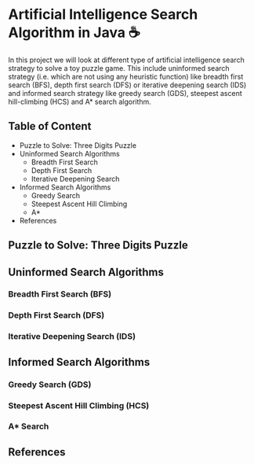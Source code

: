 # Artificial Intelligence Search Algorithm in Java ☕
In this project we will look at different type of artificial intelligence search strategy to solve a toy puzzle game. This include uninformed search strategy (i.e. which are not using any heuristic function) like breadth first search (BFS), depth first search (DFS) or iterative deepening search (IDS) and informed search strategy like greedy search (GDS), steepest ascent hill-climbing (HCS) and A* search algorithm. 

## Table of Content
- Puzzle to Solve: Three Digits Puzzle
- Uninformed Search Algorithms
  - Breadth First Search
  - Depth First Search
  - Iterative Deepening Search
- Informed Search Algorithms
  - Greedy Search
  - Steepest Ascent Hill Climbing
  - A*
- References

## Puzzle to Solve: Three Digits Puzzle

## Uninformed Search Algorithms

### Breadth First Search (BFS)

### Depth First Search (DFS)

### Iterative Deepening Search (IDS)

## Informed Search Algorithms

### Greedy Search (GDS)

### Steepest Ascent Hill Climbing (HCS)

### A* Search

## References

